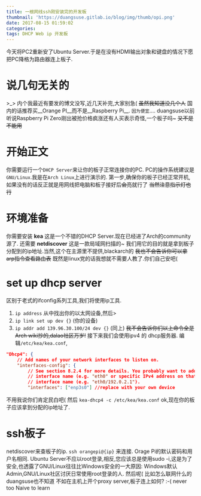 ```yaml
---
title: 一根网线ssh刚安装完的开发板
thumbnail: 'https://duangsuse.gitlab.io/blog/img/thumb/opi.png'
date: 2017-08-15 01:59:02
categories:
tags: DHCP Web ip 开发板 
---
```

今天将PC2重新安了Ubuntu Server.于是在没有HDMI输出对象和键盘的情况下愿把PC降格为路由器连上板子.
# 说几句无关的
\>_> 内个我最近有要发的博文没写,近几天补完,大家别急( ~~虽然我知道没几个人~~
国内的话推荐买__Orange PI__而不是__Raspberry Pi__. `因为便宜`.... 
duangsuse以前听说Raspberry Pi Zero刚出被抢价格疯涨还有人买表示奇怪,一个板子吗~ ~~又不是不能用~~
# 开始正文
你需要运行一个`DHCP Server`来让你的板子正常连接你的PC. PC的操作系统建议是`GNU/Linux`.我是在`Arch Linux`上进行演示的.
第一步,确保你的板子已经正常开机,如果没有的话反正就是用网线把电脑和板子接好后~~会亮~~就行了 ~~当然注意指示灯也行~~
# 环境准备
你需要安装 __kea__ 这是一个不错的DHCP Server.现在已经进了Arch的community源了.
还需要 __netdiscover__ 这是一款局域网扫描的~ 我们用它的目的就是拿到板子分配到的ip地址.当然,这个在主源里不提供,blackarch的 ~~我也不会告诉你可以拿arp指令查看路由表~~
既然是linux党的话我想就不需要人教了.你们自己安吧(
# set up dhcp server
区别于老式的ifconfig系列工具,我们将使用ip工具.
1. `ip address` 从中找出你的以太网设备,然后>
2. `ip link set up dev {}` (你的设备)
3. `ip addr add 139.96.30.100/24 dev {}` (同上)
~~我不会告诉你们以上命令全是Arch wiki抄的,dalao社区万岁!~~
接下来我们会使用ipv4 的 dhcp服务器.
编辑`/etc/kea/kea.conf`,
```json
"Dhcp4": {
    // Add names of your network interfaces to listen on.
    "interfaces-config": {
        // See section 8.2.4 for more details. You probably want to add just
        // interface name (e.g. "eth0" or specific IPv4 address on that
        // interface name (e.g. "eth0/192.0.2.1").
        "interfaces": ["enp3s0"] //replace with your own device
```
不用我说你们肯定民白吧(
然后 `kea-dhcp4 -c /etc/kea/kea.conf`
ok,现在你的板子应该拿到分配的ip地址了.
# ssh板子
netdiscover来查板子的ip.
`ssh orangepi@{ip}` 来连接.
Orage Pi的默认密码和用户名相同. Ubuntu Server不应以root登录,相反,您应该总是使用sudo -i,这是为了安全,也透露了GNU/Linux往往比Windows安全的一大原因:
Windows默认Admin,GNU/Linux社区讨厌日常使用root登录的人.
然后呢( 比如怎么联网什么的
duangsuse也不知道
不如在主机上开个proxy server,板子连上如何? :-( 
never too Naive to learn
